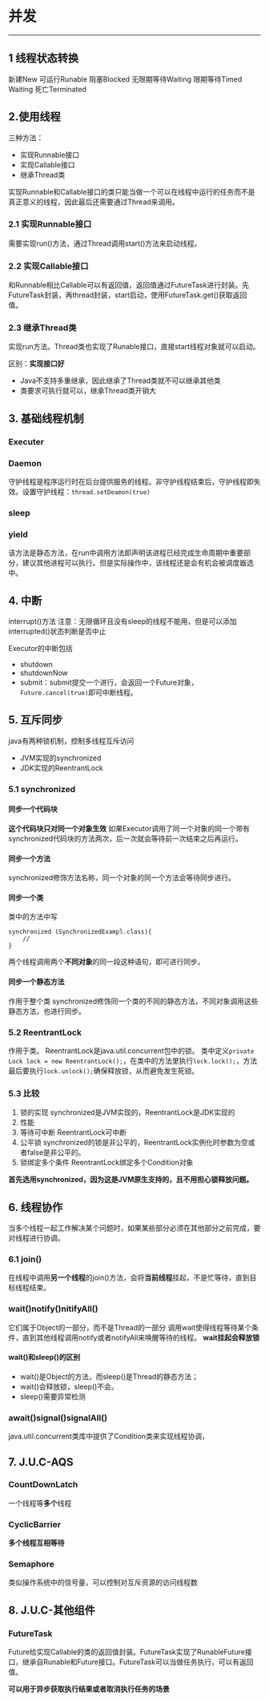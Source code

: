 # 并发
***
## 1 线程状态转换
新建New
可运行Runable
阻塞Blocked
无限期等待Waiting
限期等待Timed Waiting
死亡Terminated

## 2.使用线程
三种方法：
* 实现Runnable接口
* 实现Callable接口
* 继承Thread类

实现Runnable和Callable接口的类只能当做一个可以在线程中运行的任务而不是真正意义的线程，因此最后还需要通过Thread来调用。
### 2.1 实现Runnable接口
需要实现run()方法，通过Thread调用start()方法来启动线程。
### 2.2 实现Callable接口
和Runnable相比Callable可以有返回值，返回值通过FutureTask进行封装。先FutureTask封装，再thread封装，start启动，使用FutureTask.get()获取返回值。
### 2.3 继承Thread类
实现run方法。Thread类也实现了Runable接口，直接start线程对象就可以启动。

区别：**实现接口好**
* Java不支持多重继承，因此继承了Thread类就不可以继承其他类
* 类要求可执行就可以，继承Thread类开销大

## 3. 基础线程机制
### Executer
### Daemon
守护线程是程序运行时在后台提供服务的线程。非守护线程结束后，守护线程即失效。设置守护线程：```thread.setDeamon(true)```
### sleep

### yield
该方法是静态方法，在run中调用方法即声明该进程已经完成生命周期中重要部分，建议其他进程可以执行。但是实际操作中，该线程还是会有机会被调度器选中。

## 4. 中断
interrupt()方法
注意：无限循环且没有sleep的线程不能用，但是可以添加interrupted()状态判断是否中止

Executor的中断包括
* shutdown
* shutdownNow
* submit：submit提交一个进行，会返回一个Future对象，```Future.cancel(true)```即可中断线程。

## 5. 互斥同步
java有两种锁机制，控制多线程互斥访问
* JVM实现的synchronized
* JDK实现的ReentrantLock
### 5.1 synchronized
#### 同步一个代码块
**这个代码块只对同一个对象生效**
如果Executor调用了同一个对象的同一个带有synchronized代码块的方法两次，后一次就会等待前一次结束之后再运行。

#### 同步一个方法
synchronized修饰方法名称，同一个对象的同一个方法会等待同步进行。
#### 同步一个类
类中的方法中写
```
synchronized (SynchronizedExampl.class){
    //
}
```
两个线程调用两个**不同对象**的同一段这种语句，即可进行同步。

#### 同步一个静态方法
作用于整个类
synchronized修饰同一个类的不同的静态方法，不同对象调用这些静态方法，也进行同步。

### 5.2 ReentrantLock
作用于类。
ReentrantLock是java.util.concurrent包中的锁。
类中定义```private Lock lock = new ReentrantLock();```，在类中的方法里执行```lock.lock();```，方法最后要执行```lock.unlock();```确保释放锁，从而避免发生死锁。

### 5.3 比较
1. 锁的实现
   synchronized是JVM实现的，ReentrantLock是JDK实现的
2. 性能
3. 等待可中断
   ReentrantLock可中断
4. 公平锁
   synchronized的锁是非公平的，ReentrantLock实例化时参数为空或者false是非公平的。
5. 锁绑定多个条件
   ReentrantLock绑定多个Condition对象

**首先选用synchronized，因为这是JVM原生支持的，且不用担心锁释放问题。**

## 6. 线程协作
当多个线程一起工作解决某个问题时，如果某些部分必须在其他部分之前完成，要对线程进行协调。
### 6.1 join()
在线程中调用**另一个线程**的join()方法，会将**当前线程**挂起，不是忙等待，直到目标线程结束。
### wait()notify()nitifyAll()
它们属于Object的一部分，而不是Thread的一部分
调用wait使得线程等待某个条件，直到其他线程调用notify或者notifyAll来唤醒等待的线程。
**wait挂起会释放锁**

#### wait()和sleep()的区别
* wait()是Object的方法，而sleep()是Thread的静态方法；
* wait()会释放锁，sleep()不会。
* sleep()需要异常检测

### await()signal()signalAll()
java.util.concurrent类库中提供了Condition类来实现线程协调，

## 7. J.U.C-AQS
### CountDownLatch
一个线程等**多个**线程
### CyclicBarrier
**多个线程互相等待**
### Semaphore
类似操作系统中的信号量，可以控制对互斥资源的访问线程数

## 8. J.U.C-其他组件
### FutureTask
Future给实现Callable的类的返回值封装。FutureTask实现了RunableFuture接口，继承自Runable和Future接口。FutureTask可以当做任务执行，可以有返回值。

**可以用于异步获取执行结果或者取消执行任务的场景**